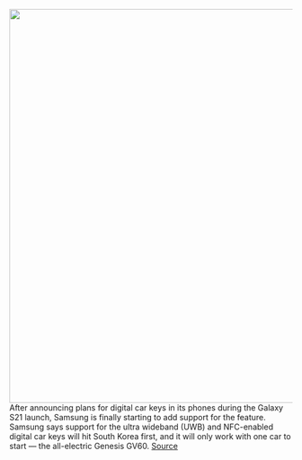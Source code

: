 <img src='https://cdn.vox-cdn.com/thumbor/gjeOyIuQBSvr186SQxv2-QZlBMg=/0x0:2040x1360/1200x800/filters:focal(857x517:1183x843)/cdn.vox-cdn.com/uploads/chorus_image/image/69932694/dbohn_210820_4722_0002.0.jpg' width='700px' /><br/>
After announcing plans for digital car keys in its phones during the Galaxy S21 launch, Samsung is finally starting to add support for the feature. Samsung says support for the ultra wideband (UWB) and NFC-enabled digital car keys will hit South Korea first, and it will only work with one car to start — the all-electric Genesis GV60.
<a href='https://www.theverge.com/2021/9/30/22702348/samsung-digital-car-keys-uwb-genesis-gv60'> Source <a/>